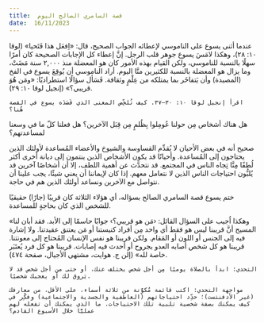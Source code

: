 ```yaml
---
title:  قصة السامري الصالح اليوم
date:  16/11/2023
---
```


عندما أثنى يسوع على الناموسي لإعطائه الجواب الصحيح، قال: «اِفعَل هذا فَتَحيا» (لوقا ١٠: ٢٨)، وهكذا لامَسَ يسوع جوهر قلب الرجل. إنَّ إعطاء كل الإجابات الصحيحة كان أمرًا سهلًا بالنسبة للناموسي، ولكن القيام بهذه الأمور كان هو المعضلة منذ ٢,٠٠٠ سنة مَضَتْ، وما يزال هو المعضلة بالنسبة للكثيرين منَّا اليوم. أراد الناموسي أن يُوقِعَ يسوع في الفخ (المصيدة) وأن يَتفاخَر بما يمتلكه من عِلْمٍ وثقافة. فَسَأل سؤالًا استطراديًا: «ومَن هُوَ قريبي؟» (إنجيل لوقا ١٠: ٢٩).

`اقرأ إنجيل لوقا ١٠: ٣٠–٣٧. كيف تُلخِّص المعنى الذي قَصَدَه يسوع في القصة هُنا؟`

هل هناك أشخاص مِن حولنا عُومِلوا بِظُلمٍ مِن قِبَل الآخرين؟ هل فعلنا كلّ ما في وسعنا لمساعدتهم؟

صحيح أنه في بعض الأحيان لا يُقدِّم القساوسة والشيوخ والأعضاء المُساعدة لأولئك الذين يحتاجون إلى المُساعدة. وأحيانًا قد يكون الأشخاص الذين ينتمون إلى ديانة أخرى أكثر لُطفًا مِنَّا تِجاه الناس في المجتمع. قد نتحدَّث عن أهمية اللطف، إلا أن أشخاصًا آخرين قد يُلبُّون احتياجات الناس الذين لا نتعامل معهم. إذا كان لإيماننا أن يعني شيئًا، يجب علينا أن نتواصل مع الآخرين ونساعد أولئك الذين هم في حاجة.

ختم يسوع قصة السامري الصالح بسؤاله، أي هؤلاء الثلاثة كان قريبًا (جارًا) حقيقيًا للشخص الذي كان بحاجةٍ للمساعدة.

«وهكذا اُجيب على السؤال القائل: ‹مَن هو قريبي؟› جوابًا حاسمًا إلى الأبد. فقد أبان لنا المسيح أنَّ قريبنا ليس هو فقط أي واحد مِن أفراد كنيستنا أو مَن يعتنق عقيدتنا. ولا إشارة فيه إلى الجنس أو اللون أو المَقام. ولكن قريبنا هو نفس الإنسان المُحتاج إلى معونتنا. قريبنا هو كل شخص أصابه العدو بجروح أو أحدث فيه إصابات. قريبنا هو كل فرد يُعتَبَر خاصة لله» (إلن ج. هوايت، مشتهى الأجيال، صفحة ٤٧٤).

`التحدي: ابدأ بالصلاة يوميًا مِن أجل شخص يختلف عنك، أو حتى من أجل شخص قد لا يَروق لك أو يعجبك شخصيًا.`

`مواجهة التحدي: اكتب قائمة مُكوَّنة من ثلاثة أسماء، على الأقل، من معارفك (غير الأدفنتست)؛ حدِّد احتياجاتهم (العاطفية والجسدية والاجتماعية) وفكِّر في كيف يمكنك بصفة شخصية تلبية تلك الاحتياجات. ما الذي يمكنك أن تفعله لهم عمليًّا خلال الأسبوع القادم؟`